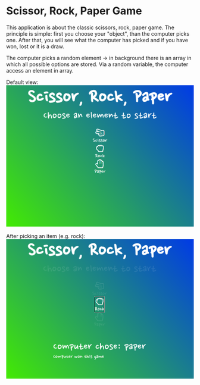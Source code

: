 # Scissor, Rock, Paper Game

This application is about the classic scissors, rock, paper game. The principle is simple: first you choose your "object", than the computer picks one. After that, you will see what the computer has picked and if you have won, lost or it is a draw.

The computer picks a random element -> in background there is an array in which all possible options are stored. Via a random variable, the computer access an element in array.

Default view:
![Default view](https://github.com/MichaelEder1/JavaScript/blob/main/Scissor%20Rock%20Paper%20Game/Rock_Scissor_Paper_Game1.png)

After picking an item (e.g. rock):
![Default view](https://github.com/MichaelEder1/JavaScript/blob/main/Scissor%20Rock%20Paper%20Game/Rock_Scissor_Paper_Game2.png)
